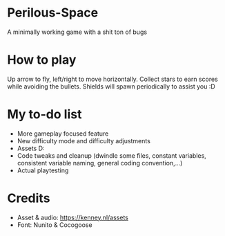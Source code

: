 # Perilous-Space
A minimally working game with a shit ton of bugs

# How to play
Up arrow to fly, left/right to move horizontally. Collect stars to earn scores while avoiding the bullets. Shields will spawn periodically to assist you :D

# My to-do list
- More gameplay focused feature
- New difficulty mode and difficulty adjustments
- Assets D:
- Code tweaks and cleanup (dwindle some files, constant variables, consistent variable naming, general coding convention,...)
- Actual playtesting

# Credits
- Asset & audio: https://kenney.nl/assets
- Font: Nunito & Cocogoose